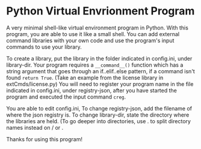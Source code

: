 # Python Virtual Envrionment Program
A very minimal shell-like virtual environment program in Python.
With this program, you are able to use it like a small shell.
You can add external command libraries with your own code and use the program's input commands to use your library.

To create a library, put the library in the folder indicated in config.ini, under library-dir.
Your program requires a `__command__()` function which has a string argument that goes through an if..elif..else pattern, if a command isn't found
`return True`.
(Take an example from the license library in extCmds/license.py)
You will need to register your program name in the file indicated in config.ini, under registry-json, after you have started the program and
executed the input command `creg`.

You are able to edit config.ini,
To change registry-json, add the filename of where the json registry is.
To change library-dir, state the directory where the libraries are held.
(To go deeper into directories, use . to split directory names instead on / or \.

Thanks for using this program!

